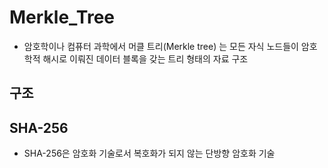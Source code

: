 # Merkle_Tree

- 암호학이나 컴퓨터 과학에서 머클 트리(Merkle tree) 는 모든 자식 노드들이 암호학적 해시로 이뤄진 데이터 블록을 갖는 트리 형태의 자료 구조

## 구조

## SHA-256

- SHA-256은 암호화 기술로서 복호화가 되지 않는 단방향 암호화 기술
